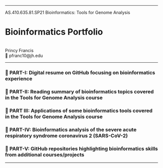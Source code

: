 ----------------------------------------------------------------------------------------------------------------------------------------------------------
AS.410.635.81.SP21  Bioinformatics: Tools for Genome Analysis
# Bioinformatics Portfolio
<br>
Princy Francis <br>
📧 pfranc10@jh.edu <br>

----------------------------------------------------------------------------------------------------------------------------------------------------------


### 🔳   PART-I:	Digital resume on GitHub focusing on bioinformatics experience
### 🔳   PART-II:	Reading summary of bioinformatics topics covered in the Tools for Genome Analysis course
### 🔳   PART III:	Applications of some bioinformatics tools covered in the Tools for Genome Analysis course
### 🔳   PART-IV:	Bioinformatics analysis of the severe acute respiratory syndrome coronavirus 2 (SARS-CoV-2)
### 🔳   PART-V:	GitHub repositories highlighting bioinformatics skills from additional courses/projects

----------------------------------------------------------------------------------------------------------------------------------------------------------
